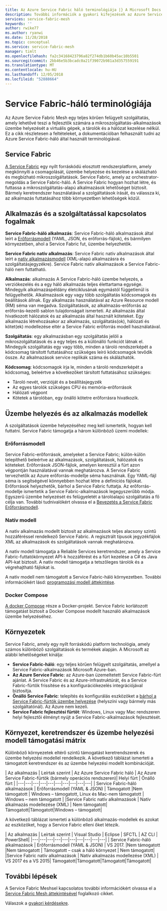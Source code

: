 ```yaml
---
title: Az Azure Service Fabric háló terminológiája |} A Microsoft Docs
description: További információk a gyakori kifejezések az Azure Service Fabric-háló.
services: service-fabric-mesh
keywords: ''
author: rwike77
ms.author: ryanwi
ms.date: 11/28/2018
ms.topic: conceptual
ms.service: service-fabric-mesh
manager: timlt
ms.openlocfilehash: fa2c34168423796a82f274db1b60b45ac10b5501
ms.sourcegitcommit: 2bb46e5b3bcadc0a21f39072b981a3d357559191
ms.translationtype: MT
ms.contentlocale: hu-HU
ms.lasthandoff: 12/05/2018
ms.locfileid: "52888664"
---
```

# <a name="service-fabric-mesh-terminology"></a>Service Fabric-háló terminológiája

Az Azure Service Fabric Mesh egy teljes körűen felügyelt szolgáltatás, amely lehetővé teszi a fejlesztők számára a mikroszolgáltatás-alkalmazások üzembe helyezését a virtuális gépek, a tárolók és a hálózat kezelése nélkül. Ez a cikk részletesen a feltételeket, a dokumentációban felhasznált tudni az Azure Service Fabric-háló által használt terminológiával.

## <a name="service-fabric"></a>Service Fabric

[A Service Fabric](/azure/service-fabric/) egy nyílt forráskódú elosztott rendszerplatform, amely megkönnyíti a csomagolását, üzembe helyezése és kezelése a skálázható és megbízható mikroszolgáltatások. Service Fabric, amely az orchestrator-megoldás a Service Fabric-háló. A Service Fabric hogyan hozhat létre, és futtassa a mikroszolgáltatás-alapú alkalmazások lehetőséget biztosít. Bármely keretrendszer használatával a szolgáltatások írását, és válassza ki, az alkalmazás futtatásához több környezetben lehetőségek közül.

## <a name="application-and-service-concepts"></a>Alkalmazás és a szolgáltatással kapcsolatos fogalmak

**Service Fabric-háló alkalmazás**: Service Fabric-háló alkalmazások által leírt a [Erőforrásmodell](/azure/service-fabric-mesh/service-fabric-mesh-service-fabric-resources) (YAML, JSON, és erőforrás-fájlok), és bármilyen környezetben, ahol a Service Fabric fut, üzembe helyezhetők.

**Service Fabric natív alkalmazás**: Service Fabric natív alkalmazások által leírt a [natív alkalmazásmodell](/azure/service-fabric/service-fabric-application-model) (XML-alapú alkalmazásra és szolgáltatásjegyzékre).  Service Fabric natív alkalmazások a Service Fabric-háló nem futtatható.

**Alkalmazás**: alkalmazás A Service Fabric-háló üzembe helyezés, a verziókezelés és a egy háló alkalmazás teljes élettartama egysége. Mindegyik alkalmazáspéldány életciklusának egymástól függetlenül is felügyelhetők.  Alkalmazások egy vagy több szolgáltatás kódcsomagok és beállítások állnak. Egy alkalmazás használatával az Azure Resource modell (RM) séma van megadva.  Szolgáltatások, az alkalmazás-erőforrás az erőforrás-kezelő sablon tulajdonságait ismerteti.  Az alkalmazás által hivatkozott hálózatok és az alkalmazás által használt köteteket.  Egy alkalmazás létrehozásakor az alkalmazás, szolgáltatás(ok), hálózati és kötet(ek) modellezése eltér a Service Fabric erőforrás modell használatával.

**Szolgáltatás**: egy alkalmazásban egy szolgáltatás jelöli a mikroszolgáltatások és a egy teljes és a különálló funkciót látnak el. Mindegyik szolgáltatás egy vagy több, minden a tároló rendszerképét a kódcsomag társított futtatásához szükséges leíró kódcsomagok tevődik össze.  Az alkalmazások service replikák száma és skálázhatók.

**Kódcsomag**: kódcsomagok írja le, minden a tároló rendszerképét a kódcsomag, beleértve a következőket társított futtatásához szükséges:

* Tároló nevét, verzióját és a beállításjegyzék
* Az egyes tárolók szükséges CPU és memória-erőforrások
* Hálózati végpont
* Kötetek a tárolóban, egy önálló kötetre erőforrásra hivatkozik.

## <a name="deployment-and-application-models"></a>Üzembe helyezés és az alkalmazás modellek 

A szolgáltatások üzembe helyezéséhez meg kell ismertetik, hogyan kell futtatni. Service Fabric támogatja a három különböző üzemi modellek:

### <a name="resource-model"></a>Erőforrásmodell
Service Fabric-erőforrások, amelyeket a Service Fabric; külön-külön telepíthető beleértve az alkalmazások, szolgáltatások, hálózatok és köteteket. Erőforrások JSON-fájlok, amelyen keresztül a fürt azon végpontján használatával vannak meghatározva.  A Service Fabric tervezhetők az Azure erőforrás-modellje séma használnak. Egy YAML-fájl séma is segítségével könnyebben hozhat létre a definíciós fájlokat. Erőforrások helyezhetők, bárhol a Service Fabric futtatja. Az erőforrás-modellje ismertetik a Service Fabric-alkalmazások legegyszerűbb módja. Egyszerű üzembe helyezését és felügyeletét a tárolóalapú szolgáltatás a fő célja van. További tudnivalókért olvassa el a [Bevezetés a Service Fabric Erőforrásmodell](/azure/service-fabric-mesh/service-fabric-mesh-service-fabric-resources).

### <a name="native-model"></a>Natív modell
A natív alkalmazás modellt biztosít az alkalmazások teljes alacsony szintű hozzáféréssel rendelkező Service Fabric. A regisztrált típusok jegyzékfájlok XML az alkalmazások és szolgáltatások vannak meghatározva.

A natív modell támogatja a Reliable Services keretrendszer, amely a Service Fabric-futtatókörnyezet API-k hozzáférést és a fürt kezelése a C# és Java API-kat biztosít. A natív modell támogatja a tetszőleges tárolók és a végrehajtható fájlokat is.

A natív modell nem támogatott a Service Fabric-háló környezetben.  További információkért lásd: [programozási modell áttekintése](/azure/service-fabric/service-fabric-choose-framework).

### <a name="docker-compose"></a>Docker Compose 
[A docker Compose](https://docs.docker.com/compose/) része a Docker-projekt. Service Fabric korlátozott támogatást biztosít a Docker Compose modellt használó alkalmazások üzembe helyezéséhez.

## <a name="environments"></a>Környezetek

Service Fabric, amely egy nyílt forráskódú platform technológia, amely számos különböző szolgáltatások és termékek alapján. A Microsoft az alábbi lehetőségeket kínálja:

 - **Service Fabric-háló**: egy teljes körűen felügyelt szolgáltatás, amellyel a Service Fabric-alkalmazások Microsoft Azure-ban.
 - **Az Azure Service Fabric**: az Azure-ban üzemeltetett Service Fabric-fürt ajánlat. A Service Fabric és az Azure-infrastruktúrát, és a Service Fabric-fürtök frissítése és a konfigurációkezelés integrációjával biztosítja.
 - **Önálló Service Fabric**: telepítés és konfigurálás eszközöket a [bárhol a Service Fabric-fürtök üzembe helyezése](/azure/service-fabric/service-fabric-deploy-anywhere) (helyszíni vagy bármely más szolgáltatónál). Az Azure nem kezeli.
 - **Service Fabric fejlesztési fürtöt**: Windows, Linux vagy Mac rendszeren helyi fejlesztői élményt nyújt a Service Fabric-alkalmazások fejlesztését.

## <a name="environment-framework-and-deployment-model-support-matrix"></a>Környezet, keretrendszer és üzembe helyezési modell támogatási mátrix
Különböző környezetek eltérő szintű támogatást keretrendszerek és üzembe helyezési modellel rendelkezik. A következő táblázat ismerteti a támogatott keretrendszer és az üzembe helyezési modellt kombinációját.

| Az alkalmazás | Leírtak szerint | Az Azure Service Fabric háló | Az Azure Service Fabric-fürtök (bármely operációs rendszeren)| Helyi fürt | Önálló fürt |
|---|---|---|---|---|---|---|---|---|---|
| Service Fabric-háló alkalmazások | Erőforrásmodell (YAML & JSON) | Támogatott |Nem támogatott | Windows – támogatott, Linux és Mac-nem támogatott | Windows – nem támogatott |
|Service Fabric natív alkalmazások | Natív alkalmazás modellezése (XML) | Nem támogatott| Támogatott|Támogatott|Windows – támogatott|

A következő táblázat ismerteti a különböző alkalmazás-modellek és azokat az eszközöket, hogy a Service Fabric elleni őket létezik.

| Az alkalmazás | Leírtak szerint | Visual Studio | Eclipse | SFCTL | AZ CLI | PowerShell|
|---|---|---|---|---|---|---|---|---|---|
| Service Fabric-háló alkalmazások | Erőforrásmodell (YAML & JSON) | VS 2017. |Nem támogatott |Nem támogatott | Támogatott – csak a háló környezet | Nem támogatott|
|Service Fabric natív alkalmazások | Natív alkalmazás modellezése (XML) | VS 2017 és a VS 2015| Támogatott|Támogatott|Támogatott|Támogatott|

## <a name="next-steps"></a>További lépések

A Service Fabric Meshsel kapcsolatos további információkért olvassa el a [Service Fabric Mesh áttekintésével](service-fabric-mesh-overview.md) foglalkozó cikket.

Válaszok a [gyakori kérdésekre](service-fabric-mesh-faq.md).
